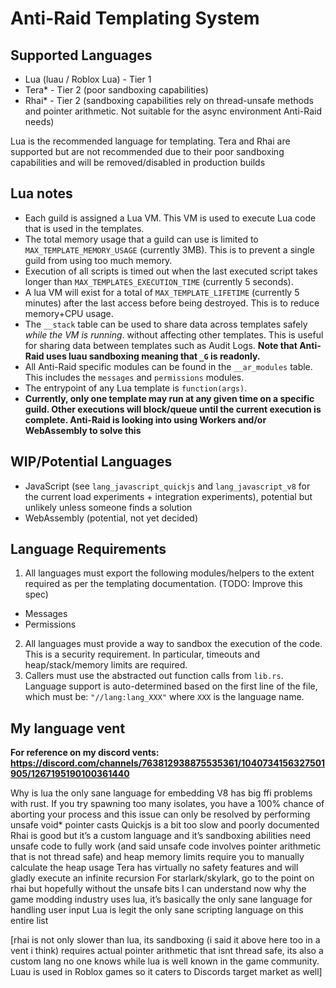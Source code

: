 # Anti-Raid Templating System

## Supported Languages

- Lua (luau / Roblox Lua) - Tier 1
- Tera* - Tier 2 (poor sandboxing capabilities)
- Rhai* - Tier 2 (sandboxing capabilities rely on thread-unsafe methods and pointer arithmetic. Not suitable for the async environment Anti-Raid needs)

Lua is the recommended language for templating. Tera and Rhai are supported but are not recommended due to their poor sandboxing capabilities and will be removed/disabled in production builds

## Lua notes

- Each guild is assigned a Lua VM. This VM is used to execute Lua code that is used in the templates.
- The total memory usage that a guild can use is limited to ``MAX_TEMPLATE_MEMORY_USAGE`` (currently 3MB). This is to prevent a single guild from using too much memory.
- Execution of all scripts is timed out when the last executed script takes longer than ``MAX_TEMPLATES_EXECUTION_TIME`` (currently 5 seconds).
- A lua VM will exist for a total of ``MAX_TEMPLATE_LIFETIME`` (currently 5 minutes) after the last access before being destroyed. This is to reduce memory+CPU usage.
- The ``__stack`` table can be used to share data across templates safely *while the VM is running*. without affecting other templates. This is useful for sharing data between templates such as Audit Logs. **Note that Anti-Raid uses luau sandboxing meaning that `_G` is readonly.**
- All Anti-Raid specific modules can be found in the ``__ar_modules`` table. This includes the ``messages`` and ``permissions`` modules.
- The entrypoint of any Lua template is ``function(args)``. 
- **Currently, only one template may run at any given time on a specific guild. Other executions will block/queue until the current execution is complete. Anti-Raid is looking into using Workers and/or WebAssembly to solve this**

## WIP/Potential Languages

- JavaScript (see ``lang_javascript_quickjs`` and ``lang_javascript_v8`` for the current load experiments + integration experiments), potential but unlikely unless someone finds a solution
- WebAssembly (potential, not yet decided)

## Language Requirements

1. All languages must export the following modules/helpers to the extent required as per the templating documentation. (TODO: Improve this spec)

- Messages
- Permissions

2. All languages must provide a way to sandbox the execution of the code. This is a security requirement. In particular, timeouts and heap/stack/memory limits are required.
3. Callers must use the abstracted out function calls from ``lib.rs``. Language support is auto-determined based on the first line of the file, which must be: ``"//lang:lang_XXX"`` where ``XXX`` is the language name.

## My language vent

**For reference on my discord vents: https://discord.com/channels/763812938875535361/1040734156327501905/1267195190100361440**

Why is lua the only sane language for embedding
V8 has big ffi problems with rust. If you try spawning too many isolates, you have a 100% chance of aborting your process and this issue can only be resolved by performing unsafe void* pointer casts 
Quickjs is a bit too slow and poorly documented 
Rhai is good but it’s a custom language and it’s sandboxing abilities need unsafe code to fully work (and said unsafe code involves pointer arithmetic that is not thread safe) and heap memory limits require you to manually calculate the heap usage 
Tera has virtually no safety features and will gladly execute an infinite recursion
For starlark/skylark, go to the point on rhai but hopefully without the unsafe bits
I can understand now why the game modding industry uses lua, it’s basically the only sane language for handling user input
Lua is legit the only sane scripting language on this entire list

[rhai is not only slower than lua, its sandboxing (i said it above here too in a vent i think) requires actual pointer arithmetic that isnt thread safe, its also a custom lang no one knows while lua is well known in the game community. Luau is used in Roblox games so it caters to Discords target market as well]